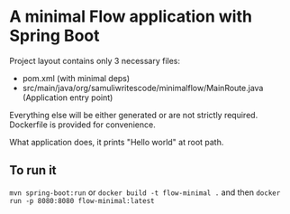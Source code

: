 # A minimal Flow application with Spring Boot

Project layout contains only 3 necessary files:
- pom.xml (with minimal deps)
- src/main/java/org/samuliwritescode/minimalflow/MainRoute.java (Application entry point)

Everything else will be either generated or are not strictly required. 
Dockerfile is provided for convenience.

What application does, it prints "Hello world" at root path.

## To run it
`mvn spring-boot:run`
or
`docker build -t flow-minimal .` and then
`docker run -p 8080:8080 flow-minimal:latest`